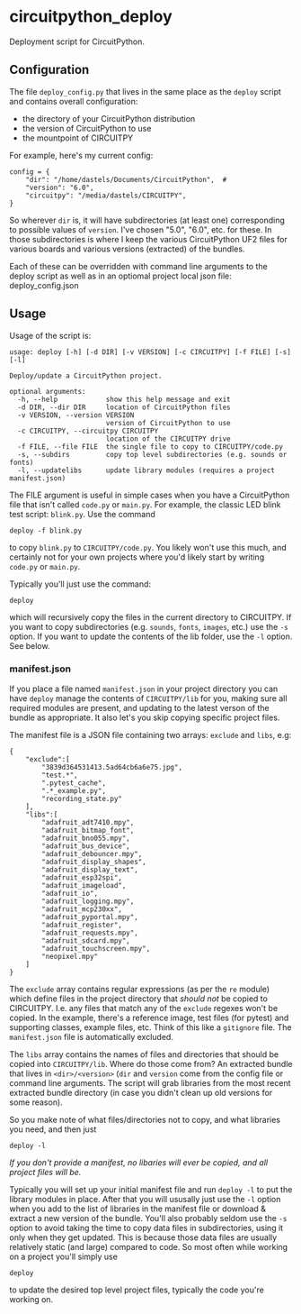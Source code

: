 # circuitpython_deploy 

Deployment script for CircuitPython.

## Configuration 

The file `deploy_config.py` that lives in the same place as the `deploy` script and contains overall configuration:

  * the directory of your CircuitPython distribution
  * the version of CircuitPython to use
  * the mountpoint of CIRCUITPY


For example, here's my current config:

```
config = {
    "dir": "/home/dastels/Documents/CircuitPython",  #
    "version": "6.0",
    "circuitpy": "/media/dastels/CIRCUITPY",
}
```

So wherever `dir` is, it will have subdirectories (at least one) corresponding to possible values of `version`. I've chosen "5.0", "6.0", etc. for these. In those subdirectories is where I keep the various CircuitPython UF2 files for various boards and various versions (extracted) of the bundles.

Each of these can be overridden with command line arguments to the deploy script as well as in an optiomal project local json file: deploy_config.json


## Usage

Usage of the script is:

```
usage: deploy [-h] [-d DIR] [-v VERSION] [-c CIRCUITPY] [-f FILE] [-s] [-l]

Deploy/update a CircuitPython project.

optional arguments:
  -h, --help            show this help message and exit
  -d DIR, --dir DIR     location of CircuitPython files
  -v VERSION, --version VERSION
                        version of CircuitPython to use
  -c CIRCUITPY, --circuitpy CIRCUITPY
                        location of the CIRCUITPY drive
  -f FILE, --file FILE  the single file to copy to CIRCUITPY/code.py
  -s, --subdirs         copy top level subdirectories (e.g. sounds or fonts)
  -l, --updatelibs      update library modules (requires a project manifest.json)
```

The FILE argument is useful in simple cases when you have a CircuitPython file that isn't called `code.py` or `main.py`. For example, the classic LED blink test script: `blink.py`. Use the command

```deploy -f blink.py```

to copy `blink.py` to `CIRCUITPY/code.py`. You likely won't use this much, and certainly not for your own projects where you'd likely start by writing `code.py` or `main.py`.

Typically you'll just use the command:

```
deploy
```

which will recursively copy the files in the current directory to CIRCUITPY. If you want to copy subdirectories (e.g. `sounds`, `fonts`, `images`, etc.) use the `-s` option. If you want to update the contents of the lib folder, use the `-l` option. See below.

### manifest.json

If you place a file named `manifest.json` in your project directory you can have `deploy` manage the contents of `CIRCUITPY/lib` for you, making sure all required modules are present, and updating to the latest verson of the bundle as appropriate. It also let's you skip copying specific project files.

The manifest file is a JSON file containing two arrays: `exclude` and `libs`, e.g:
```
{
    "exclude":[
        "3839d364531413.5ad64cb6a6e75.jpg",
        "test.*",
        ".pytest_cache",
        ".*_example.py",
        "recording_state.py"
    ],
    "libs":[
        "adafruit_adt7410.mpy",
        "adafruit_bitmap_font",
        "adafruit_bno055.mpy",
        "adafruit_bus_device",
        "adafruit_debouncer.mpy",
        "adafruit_display_shapes",
        "adafruit_display_text",
        "adafruit_esp32spi",
        "adafruit_imageload",
        "adafruit_io",
        "adafruit_logging.mpy",
        "adafruit_mcp230xx",
        "adafruit_pyportal.mpy",
        "adafruit_register",
        "adafruit_requests.mpy",
        "adafruit_sdcard.mpy",
        "adafruit_touchscreen.mpy",
        "neopixel.mpy"
    ]
}
```

The `exclude` array contains regular expressions (as per the `re` module) which define files in the project directory that *should not* be copied to CIRCUITPY. I.e. any files that match any of the `exclude` regexes won't be copied. In the example, there's a reference image, test files (for pytest) and supporting classes, example files, etc. Think of this like a `gitignore` file. The `manifest.json` file is automatically excluded.

The `libs` array contains the names of files and directories that should be copied into `CIRCUITPY/lib`. Where do those come from? An extracted bundle that lives in `<dir>/<version>` (`dir` and `version` come from the config file or command line arguments. The script will grab libraries from the most recent extracted bundle directory (in case you didn't clean up old versions for some reason).

So you make note of what files/directories not to copy, and what libraries you need, and then just

```deploy -l```

*If you don't provide a manifest, no libaries will ever be copied, and all project files will be.*

Typically you will set up your initial manifest file and run `deploy -l` to put the library modules in place. After that you will ususally just use the `-l` option when you add to the list of libraries in the manifest file or download & extract a new version of the bundle. You'll also probably seldom use the `-s` option to avoid taking the time to copy data files in subdirectories, using it only when they get updated. This is because those data files are usually relatively static (and large) compared to code. So most often while working on a project you'll simply use

```deploy```

to update the desired top level project files, typically the code you're working on.
